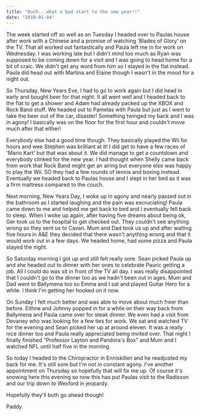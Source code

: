 ```yaml
---
title: "Ouch...what a bad start to the new year!!"
date: "2010-01-04"
---
```

The week started off so well as on Tuesday I headed over to Paulas house after work with a Chinese and a promise of watching 'Blades of Glory' on the TV. That all worked out fantastically and Paula left me in for work on Wednesday. I was working late but I didn't mind too much as Ryan was supposed to be coming down for a visit and I was going to head home for a bit of craic. We didn't get any word from him so I stayed in the flat instead. Paula did head out with Martina and Elaine though I wasn't in the mood for a night out.

So Thursday, New Years Eve, I had to go to work again but I did head in early and bought beer for that night. It all went well and I headed back to the flat to get a shower and Adam had already packed up the XBOX and Rock Band stuff. We headed out to Pamelas with Paula but just as I went to take the beer out of the car, disaster! Something twinged my back and I was in agony! I basically was on the floor for the first hour and couldn't move much after that either!

Everybody else had a good time though. They basically played the Wii for hours and wee Stephen was brilliant at it! I did get to have a few races of 'Mario Kart' but that was about it. We did manage to get a countdown and everybody clinked for the new year. I had thought when Shelly came back from work that Rock Band might get an airing but everyone else was happy to play the Wii. SO they had a few rounds of tennis and boxing instead. Eventually we headed back to Paulas house and I slept in her bed as it was a firm mattress compared to the couch.

Next morning, New Years Day, I woke up in agony and nearly passed out in the bathroom as I started laughing and the pain was excruciating! Paula came down to me and helped me get back to bed and I eventually fell back to sleep. When I woke up again, after having five dreams about being ok, Ger took us to the hospital to get checked out. They couldn't see anything wrong so they sent us to Cavan. Mum and Dad took us up and after waiting five hours in A&E they decided that there wasn't anything wrong and that it would work out in a few days. We headed home, had some pizza and Paula stayed the night.

So Saturday morning I got up and still felt really sore. Sean picked Paula up and she headed out to dinner with her ones to celebrate Pauric getting a job. All I could do was sit in front of the TV all day. I was really disappointed that I couldn't go to the dinner too as we hadn't been out in ages. Mum and Dad went to Ballymena too so Emma and I sat and played Guitar Hero for a while. I think I'm getting her hooked on it now.

On Sunday I felt much better and was able to move about much freer than before. Eithne and Johnny popped in for a while on their way back from Ballymena and Paula came over for steak dinner. We even had a visit from Devaney who was looking for a few ties for work. We sat and watched TV for the evening and Sean picked her up at around eleven. It was a really nice dinner too and Paula really appreciated being invited over. That night I finally finished "Professor Layton and Pandora's Box" and Mum and I watched NFL until half five in the morning.

So today I headed to the Chiropractor in Enniskillen and he readjusted my back for me. It's still sore but I'm not in constant agony. I've another appointment on Thursday so hopefully that will fix me up. Of course it's snowing here this evening so now this has put Paulas visit to the Radisson and our trip down to Wexford in jeopardy.

Hopefully they'll both go ahead though!

Paddy.